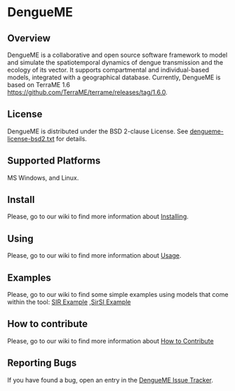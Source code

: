 # DengueME

## Overview
DengueME is a collaborative and open source software framework to model and simulate the spatiotemporal dynamics of dengue transmission and the ecology of its vector. It supports compartmental and individual-based models, integrated with a  geographical database. Currently, DengueME is based on TerraME 1.6 <https://github.com/TerraME/terrame/releases/tag/1.6.0>.

## License
DengueME is distributed under the BSD 2-clause License. See [dengueme-license-bsd2.txt](https://github.com/ufopleds/DengueME/blob/master/dengueme-licence-bsd2.txt) for details. 


## Supported Platforms
MS Windows, and Linux.

## Install
Please, go to our wiki to find more information about [Installing](https://github.com/ufopleds/DengueME/wiki/How-to-Install).
## Using
Please,  go to our wiki to find more information about [Usage](https://github.com/ufopleds/DengueME/wiki/How-to-Use).
## Examples
Please, go to our wiki to find some simple examples using models that come within the tool: [SIR Example](https://github.com/ufopleds/DengueME/wiki/Example%3A-Sir-Basic-Model) ,[SirSI Example](https://github.com/ufopleds/DengueME/wiki/Example%3A-SirSI-Model)
## How to contribute
Please, go to our wiki to find more information about [How to Contribute](https://github.com/ufopleds/DengueME/wiki/How-to-contribute)
## Reporting Bugs
If you have found a bug, open an entry in the [DengueME Issue Tracker](https://github.com/ufopleds/DengueME/issues).
